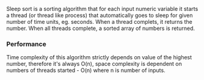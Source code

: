 Sleep sort is a sorting algorithm that for each input numeric variable it starts a thread 
(or thread like process) that automatically goes to sleep for given number of time units, 
eg. seconds. When a thread complets, it returns the number. When all threads complete, a 
sorted array of numbers is returned.

### Performance

Time complexity of this algorithm strictly depends on value of the highest number, therefore 
it's always O(n), space complexity is dependent on numbers of threads started - O(n) where n 
is number of inputs.
